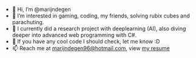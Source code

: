 - 👋 Hi, I’m @marijndegen
- 👀 I’m interested in gaming, coding, my friends, solving rubix cubes and parachuting.
- 🌱 I currently did a research project with deeplearning (AI), also diving deeper into advanced web programming with C#. 
- 💞️ If you have any cool code I should check, let me know :D
- 📫 Reach me at marijndegen96@hotmail.com, view [my resume](http://marijndegen.nl)

<!---
marijndegen/marijndegen is a ✨ special ✨ repository because its `README.md` (this file) appears on your GitHub profile.
You can click the Preview link to take a look at your changes.
--->

